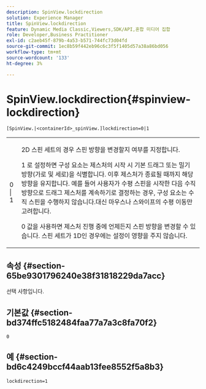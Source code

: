 ```yaml
---
description: SpinView.lockdirection
solution: Experience Manager
title: SpinView.lockdirection
feature: Dynamic Media Classic,Viewers,SDK/API,혼합 미디어 집합
role: Developer,Business Practitioner
exl-id: c2aeb45f-879b-4a53-b571-744fc73d04fd
source-git-commit: 1ec8b59f442eb96c6c3f5f1405d57a38a86bd056
workflow-type: tm+mt
source-wordcount: '133'
ht-degree: 3%

---
```


# SpinView.lockdirection{#spinview-lockdirection}

`[SpinView.|<containerId>_spinView.]lockdirection=0|1`

<table id="table_18D47E7C6A2D4D68B94225CB621D5F7C"> 
 <tbody> 
  <tr> 
   <td colname="col1"> <p> <span class="codeph"> 0 | 1 </span> </p> </td> 
   <td colname="col2"> <p> 2D 스핀 세트의 경우 스핀 방향을 변경할지 여부를 지정합니다. </p> <p><span class="codeph"> 1 </span>로 설정하면 구성 요소는 제스처의 시작 시 기본 드래그 또는 밀기 방향(가로 및 세로)을 식별합니다. 이후 제스처가 종료될 때까지 해당 방향을 유지합니다. 예를 들어 사용자가 수평 스핀을 시작한 다음 수직 방향으로 드래그 제스처를 계속하기로 결정하는 경우, 구성 요소는 수직 스핀을 수행하지 않습니다.대신 마우스나 스와이프의 수평 이동만 고려합니다. </p> <p><span class="codeph"> 0 </span> 값을 사용하면 제스처 진행 중에 언제든지 스핀 방향을 변경할 수 있습니다. 스핀 세트가 1D인 경우에는 설정이 영향을 주지 않습니다. </p> </td> 
  </tr> 
 </tbody> 
</table>

## 속성 {#section-65be9301796240e38f31818229da7acc}

선택 사항입니다.

## 기본값 {#section-bd374ffc5182484faa77a7a3c8fa70f2}

`0`

## 예 {#section-bd6c4249bccf44aab13fee8552f5a8b3}

`lockdirection=1`
